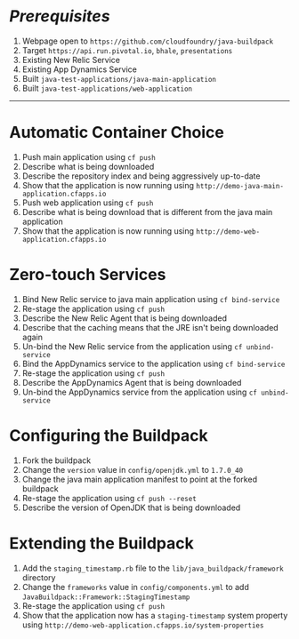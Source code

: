 # _Prerequisites_
1. Webpage open to `https://github.com/cloudfoundry/java-buildpack`
1. Target `https://api.run.pivotal.io`, `bhale`, `presentations`
1. Existing New Relic Service
1. Existing App Dynamics Service
1. Built `java-test-applications/java-main-application`
1. Built `java-test-applications/web-application`

---

# Automatic Container Choice
1. Push main application using `cf push`
1. Describe what is being downloaded
1. Describe the repository index and being aggressively up-to-date
1. Show that the application is now running using `http://demo-java-main-application.cfapps.io`
1. Push web application using `cf push`
1. Describe what is being download that is different from the java main application
1. Show that the application is now running using `http://demo-web-application.cfapps.io`

# Zero-touch Services
1. Bind New Relic service to java main application using `cf bind-service`
1. Re-stage the application using `cf push`
1. Describe the New Relic Agent that is being downloaded
1. Describe that the caching means that the JRE isn't being downloaded again
1. Un-bind the New Relic service from the application using `cf unbind-service`
1. Bind the AppDynamics service to the application using `cf bind-service`
1. Re-stage the application using `cf push`
1. Describe the AppDynamics Agent that is being downloaded
1. Un-bind the AppDynamics service from the application using `cf unbind-service`

# Configuring the Buildpack
1. Fork the buildpack
1. Change the `version` value in `config/openjdk.yml` to `1.7.0_40`
1. Change the java main application manifest to point at the forked buildpack
1. Re-stage the application using `cf push --reset`
1. Describe the version of OpenJDK that is being downloaded

# Extending the Buildpack
1. Add the `staging_timestamp.rb` file to the `lib/java_buildpack/framework` directory
1. Change the `frameworks` value in `config/components.yml` to add `JavaBuildpack::Framework::StagingTimestamp`
1. Re-stage the application using `cf push`
1. Show that the application now has a `staging-timestamp` system property using `http://demo-web-application.cfapps.io/system-properties`
